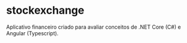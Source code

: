 # stockexchange
Aplicativo financeiro criado para avaliar conceitos de .NET Core (C#) e Angular (Typescript).
